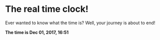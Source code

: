 # The real time clock!

Ever wanted to know what the time is? Well, your journey is about to end!

**The time is Dec 01, 2017, 16:51**
